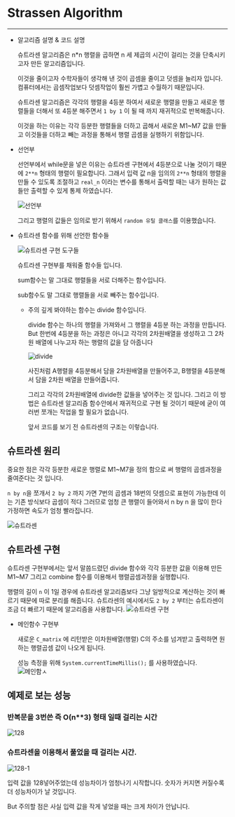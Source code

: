 # Strassen Algorithm
- - -
* 알고리즘 설명 & 코드 설명

  슈트라센 알고리즘은 n*n 행렬을 곱하면 n 세 제곱의 시간이 걸리는 것을 단축시키고자 만든 알고리즘입니다.
  
  
  이것을 줄이고자 수학자들이 생각해 낸 것이 곱셈을 줄이고 덧셈을 늘리자 입니다. 컴퓨터에서는 곱셈작업보다 덧셈작업이 훨씬 가볍고 수월하기 때문입니다.
  
  
  슈트라센 알고리즘은 각각의 행렬을 4등분 하여서 새로운 행렬을 만들고 새로운 행렬들을 더해서 또 4등분 해주면서 `1 by 1` 이 될 때 까지 재귀적으로 반복해줍니다.
  
  
  이것을 하는 이유는 각각 등분한 행렬들을 더하고 곱해서 새로운 M1~M7 값을 만들고 이것들을 더하고 빼는 과정을 통해서 행렬 곱셈을 실행하기 위함입니다.

  
* 선언부

   선언부에서 while문을 넣은 이유는 슈트라센 구현에서 4등분으로 나눌 것이기 때문에 `2**n` 형태의 행렬이 필요합니다. 그래서 입력 값 n을 임의의 `2**n` 형태의 행렬을 만들 수 있도록 조절하고      `real_n` 이라는 변수를 통해서 출력할 때는 내가 원하는 값들만 출력할 수 있게 통제 하였습니다.
   
   
   ![선언부](https://user-images.githubusercontent.com/80373000/116236140-a8dfb480-a799-11eb-9965-a55d6bcac0c6.JPG)
    

  그리고 행렬의 값들은 임의로 받기 위해서 `random 유틸 클래스`를 이용했습니다.
  
  
* 슈트라센 함수를 위해 선언한 함수들


  ![슈트라센 구현 도구들](https://user-images.githubusercontent.com/80373000/116202820-f77b5780-a775-11eb-861e-f871658377e1.JPG)
  
  
  슈트라센 구현부를 채워줄 함수들 입니다.
  
  
  sum함수는 말 그대로 행렬들을 서로 더해주는 함수입니다.
  
  
  sub함수도 말 그대로 행렬들을 서로 빼주는 함수입니다.
  
  
  * 주의 깊게 봐야하는 함수는 divide 함수입니다.
  
  
    divide 함수는 하나의 행렬을 가져와서 그 행렬을 4등분 하는 과정을 만듭니다. But 한번에 4등분을 하는 과정은 아니고 각각의 2차원배열을 생성하고 그 2차원 배열에 나누고자 하는 행렬의 값을 담     아줍니다
    
    
    ![divide](https://user-images.githubusercontent.com/80373000/116203637-da935400-a776-11eb-9627-02dd2f97ca77.JPG)

    
    사진처럼 A행렬을 4등분해서 담을 2차원배열을 만들어주고, B행렬을 4등분해서 담을 2차원 배열을 만들어줍니다.
    
    
    그리고 각각의 2차원배열에 divide한 값들을 넣어주는 것 입니다.
    그리고 이 방법은 슈트라센 알고리즘 함수안에서 재귀적으로 구현 될 것이기 때문에 굳이 여러번 쪼개는 작업을 할 필요가 없습니다.
    
    
    앞서 코드를 보기 전 슈트라센의 구조는 이렇습니다.
    
    
## 슈트라센 원리
   중요한 점은 각각 등분한 새로운 행렬로 M1~M7을 정의 함으로 써 행렬의 곱셈과정을 줄여준다는 것 입니다.
   
   
   `n by n`을 쪼개서 `2 by 2` 까지 가면 7번의 곱셈과 18번의 덧셈으로 표현이 가능한데 이는 기존 방식보다 곱셈이 적다 그러므로 엄청 큰 행렬이 들어와서 n by n 을 많이 한다 가정하면 속도가 엄청    빨라집니다.
   
   
   ![슈트라센](https://user-images.githubusercontent.com/80373000/116205565-d9fbbd00-a778-11eb-999b-6f8d46a524bc.JPG)
    
    
## 슈트라센 구현 
  슈트라센 구현부에서는 앞서 말씀드렸던 divide 함수와 각각 등분한 값을 이용해 만든 M1~M7 그리고 combine 함수를 이용해서 행렬곱셈과정을 실행합니다.
  
  
  행렬의 길이 `n` 이 1일 경우에 슈트라센 알고리즘보다 그냥 일방적으로 계산하는 것이 빠르기 때문에 따로 분리를 해줍니다.
  슈트라센의 예시에서도 `2 by 2` 부터는 슈트라센이 조금 더 빠르기 때문에 알고리즘을 사용합니다.
  ![슈트라센 구현](https://user-images.githubusercontent.com/80373000/116204302-9e142800-a777-11eb-8eda-3d0a2beef3ff.JPG)
  
  
  * 메인함수 구현부  
    
    새로운 `C_matrix` 에 리턴받은 이차원배열(행렬) C의 주소를 넘겨받고 출력하면 원하는 행렬곱셈 값이 나오게 됩니다.
    
    
    성능 측정을 위해 `System.currentTimeMillis();` 를 사용하였습니다.
    ![메인함ㅅ](https://user-images.githubusercontent.com/80373000/116238129-f52bf400-a79b-11eb-8a80-90c5493d8e46.JPG)


## 예제로 보는 성능

### 반복문을 3번쓴 즉 O(n**3) 형태 일때 걸리는 시간
![128](https://user-images.githubusercontent.com/80373000/116236997-aaf64300-a79a-11eb-9ed3-b68cc5e1b252.JPG)


### 슈트라센을 이용해서 풀었을 때 걸리는 시간.
![128-1](https://user-images.githubusercontent.com/80373000/116237003-ab8ed980-a79a-11eb-97b4-bae4e88fc101.JPG)


입력 값을 128넣어주었는데 성능차이가 엄청나기 시작합니다. 숫자가 커지면 커질수록 더 성능차이가 날 것입니다.


But 주의할 점은 사실 입력 값을 작게 넣었을 때는 크게 차이가 안납니다. 

